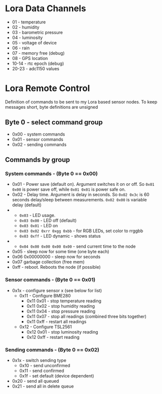 # Lora Data Channels
* 01 - temperature
* 02 - humidity
* 03 - barometric pressure
* 04 - luminosity
* 05 - voltage of device
* 06 - rain
* 07 - memory free (debug)
* 08 - GPS location
* 10-14 - rtc epoch (debug)
* 20-23 - adc1150 values


# Lora Remote Control

Definition of commands to be sent to my Lora based sensor nodes. To keep messages short, byte definitions are unsigned

## Byte 0 - select command group
* 0x00 - system commands
* 0x01 - sensor commands
* 0x02 - sending commands


## Commands by group
### System commands - (Byte 0 == 0x00)
* 0x01 - Power save (default on). Argument switches it on or off. So `0x01 0x00` is power save off, while `0x01 0x01` is power safe on.
* 0x02 - Delay time. Argument is delay in seconds. So `0x02 0x3c` is 60 seconds delay/sleep between measurements. `0x02 0x00` is variable delay (default)
* + `0x03` - LED usage.
  * `0x03 0x00` - LED off (default)
  * `0x03 0x01` - LED on
  * `0x03 0x02 0xrr 0xgg 0xbb` - for RGB LEDs, set color to rrggbb
  * `0x03 0xff` - LED dynamic - shows status
* + `0x04 0x00 0x00 0x00 0x00`  - send current time to the node
* 0x05 <hours> <minutes> <seconds> - sleep now for some time (one byte each)
* 0x06 0x00000000 - sleep now for seconds
* 0x07 garbage collection (free mem)
* 0xff - reboot. Reboots the node (if possible)

### Sensor commands - (Byte 0 == 0x01)
* 0x1x - configure sensor x (see below for list)
  * 0x11 - Configure BME280
    * 0x11 0x01 - stop temperature reading
    * 0x11 0x02 - stop humidity reading
    * 0x11 0x04 - stop pressure reading
    * 0x11 0x07 - stop all readings (combined three bits together)
    * 0x11 0xff - restart all readings
  * 0x12 - Configure TSL2561
    * 0x12 0x01 - stop luminosity reading
    * 0x12 0xff - restart reading

### Sending commands - (Byte 0 == 0x02)
* 0x1x - switch sending type
  * 0x10 - send unconfirmed
  * 0x11 - send confirmed
  * 0x1f - set default (device dependent)
* 0x20 - send all queued
* 0x21 - send all in delete queue
